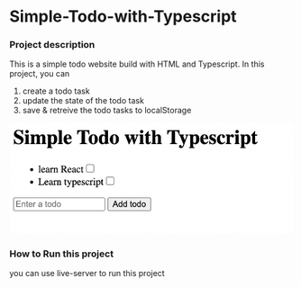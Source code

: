 # Simple-Todo-with-Typescript

### Project description

This is a simple todo website build with HTML and Typescript. In this project, you can

1. create a todo task
2. update the state of the todo task
3. save & retreive the todo tasks to localStorage

<img src="./public/page.png">

### How to Run this project

you can use live-server to run this project
